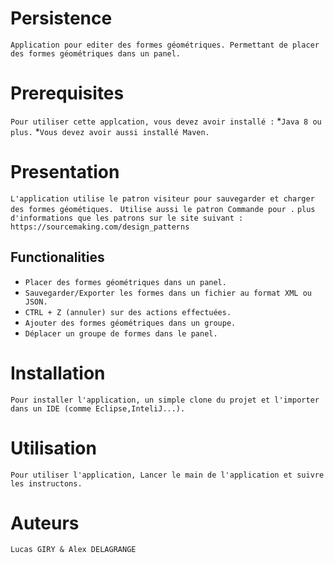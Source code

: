 # Persistence

``Application pour editer des formes géométriques.
Permettant de placer des formes géométriques dans un panel.``

# Prerequisites
``Pour utiliser cette applcation, vous devez avoir installé :``
*``Java 8 ou plus.``
*``Vous devez avoir aussi installé Maven.``

# Presentation
``L'application utilise le patron visiteur pour sauvegarder et charger des formes géométiques.``
`` Utilise aussi le patron Commande pour .``
``plus d'informations que les patrons sur le site suivant : https://sourcemaking.com/design_patterns``

## Functionalities
* ``Placer des formes géométriques dans un panel.``
* ``Sauvegarder/Exporter les formes dans un fichier au format XML ou JSON.``
* ``CTRL + Z (annuler) sur des actions effectuées.``
* ``Ajouter des formes géométriques dans un groupe.``
* ``Déplacer un groupe de formes dans le panel.``
  

# Installation
``Pour installer l'application, un simple clone du projet et l'importer dans un IDE (comme Eclipse,InteliJ...).``

# Utilisation
``Pour utiliser l'application, Lancer le main de l'application et suivre les instructons.``

# Auteurs
``Lucas GIRY & Alex DELAGRANGE``
